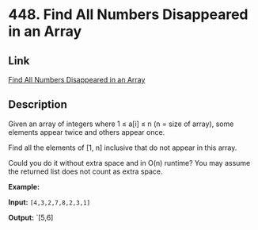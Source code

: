 # 448. Find All Numbers Disappeared in an Array
## Link
[Find All Numbers Disappeared in an Array](https://leetcode.com/problems/find-all-numbers-disappeared-in-an-array/description/)
## Description
Given an array of integers where 1 ≤ a[i] ≤ n (n = size of array), some elements appear twice and others appear once.

Find all the elements of [1, n] inclusive that do not appear in this array.

Could you do it without extra space and in O(n) runtime? You may assume the returned list does not count as extra space.

**Example:**

**Input:**
`[4,3,2,7,8,2,3,1] `

**Output:**
`[5,6]
